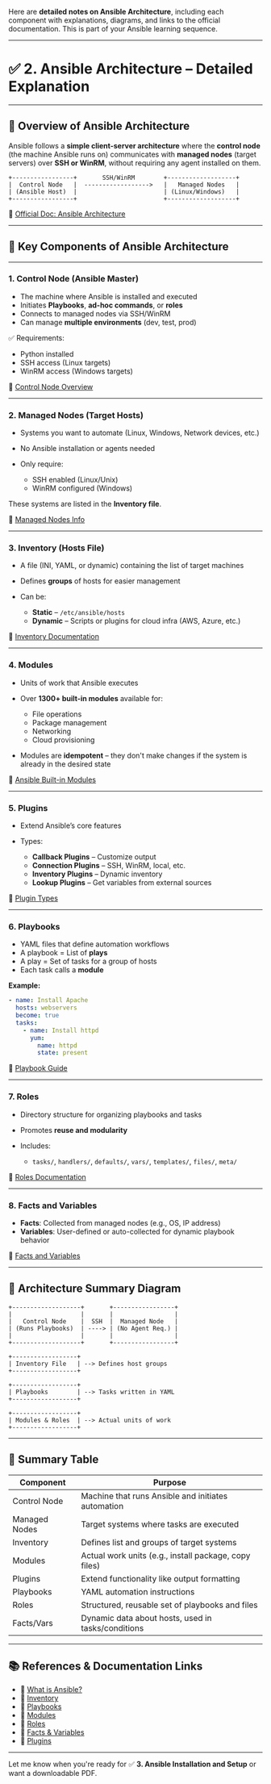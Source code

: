Here are **detailed notes on Ansible Architecture**, including each component with explanations, diagrams, and links to the official documentation. This is part of your Ansible learning sequence.

---

# ✅ 2. Ansible Architecture – Detailed Explanation

---

## 🔹 Overview of Ansible Architecture

Ansible follows a **simple client-server architecture** where the **control node** (the machine Ansible runs on) communicates with **managed nodes** (target servers) over **SSH or WinRM**, without requiring any agent installed on them.

```
+-----------------+       SSH/WinRM        +-------------------+
|  Control Node   |  ------------------>   |   Managed Nodes   |
| (Ansible Host)  |                        | (Linux/Windows)   |
+-----------------+                        +-------------------+
```

📘 [Official Doc: Ansible Architecture](https://docs.ansible.com/ansible/latest/user_guide/intro_inventory.html)

---

## 🔹 Key Components of Ansible Architecture

---

### 1. **Control Node (Ansible Master)**

* The machine where Ansible is installed and executed
* Initiates **Playbooks**, **ad-hoc commands**, or **roles**
* Connects to managed nodes via SSH/WinRM
* Can manage **multiple environments** (dev, test, prod)

✅ Requirements:

* Python installed
* SSH access (Linux targets)
* WinRM access (Windows targets)

📘 [Control Node Overview](https://docs.ansible.com/ansible/latest/network/getting_started/basic_concepts.html#control-node)

---

### 2. **Managed Nodes (Target Hosts)**

* Systems you want to automate (Linux, Windows, Network devices, etc.)
* No Ansible installation or agents needed
* Only require:

  * SSH enabled (Linux/Unix)
  * WinRM configured (Windows)

These systems are listed in the **Inventory file**.

📘 [Managed Nodes Info](https://docs.ansible.com/ansible/latest/user_guide/intro_inventory.html#hosts-and-groups)

---

### 3. **Inventory (Hosts File)**

* A file (INI, YAML, or dynamic) containing the list of target machines
* Defines **groups** of hosts for easier management
* Can be:

  * **Static** – `/etc/ansible/hosts`
  * **Dynamic** – Scripts or plugins for cloud infra (AWS, Azure, etc.)

📘 [Inventory Documentation](https://docs.ansible.com/ansible/latest/user_guide/intro_inventory.html)

---

### 4. **Modules**

* Units of work that Ansible executes
* Over **1300+ built-in modules** available for:

  * File operations
  * Package management
  * Networking
  * Cloud provisioning
* Modules are **idempotent** – they don't make changes if the system is already in the desired state

📘 [Ansible Built-in Modules](https://docs.ansible.com/ansible/latest/collections/index_module.html)

---

### 5. **Plugins**

* Extend Ansible’s core features
* Types:

  * **Callback Plugins** – Customize output
  * **Connection Plugins** – SSH, WinRM, local, etc.
  * **Inventory Plugins** – Dynamic inventory
  * **Lookup Plugins** – Get variables from external sources

📘 [Plugin Types](https://docs.ansible.com/ansible/latest/plugins/plugins.html)

---

### 6. **Playbooks**

* YAML files that define automation workflows
* A playbook = List of **plays**
* A play = Set of tasks for a group of hosts
* Each task calls a **module**

**Example:**

```yaml
- name: Install Apache
  hosts: webservers
  become: true
  tasks:
    - name: Install httpd
      yum:
        name: httpd
        state: present
```

📘 [Playbook Guide](https://docs.ansible.com/ansible/latest/user_guide/playbooks_intro.html)

---

### 7. **Roles**

* Directory structure for organizing playbooks and tasks
* Promotes **reuse and modularity**
* Includes:

  * `tasks/`, `handlers/`, `defaults/`, `vars/`, `templates/`, `files/`, `meta/`

📘 [Roles Documentation](https://docs.ansible.com/ansible/latest/user_guide/playbooks_reuse_roles.html)

---

### 8. **Facts and Variables**

* **Facts**: Collected from managed nodes (e.g., OS, IP address)
* **Variables**: User-defined or auto-collected for dynamic playbook behavior

📘 [Facts and Variables](https://docs.ansible.com/ansible/latest/user_guide/playbooks_variables.html)

---

## 🔹 Architecture Summary Diagram

```
+-------------------+       +-----------------+
|                   |       |                 |
|   Control Node    |  SSH  |  Managed Node   |
| (Runs Playbooks)  | ----> | (No Agent Req.) |
|                   |       |                 |
+-------------------+       +-----------------+

+------------------+
| Inventory File   | --> Defines host groups
+------------------+

+------------------+
| Playbooks        | --> Tasks written in YAML
+------------------+

+------------------+
| Modules & Roles  | --> Actual units of work
+------------------+
```

---

## 🔹 Summary Table

| Component     | Purpose                                               |
| ------------- | ----------------------------------------------------- |
| Control Node  | Machine that runs Ansible and initiates automation    |
| Managed Nodes | Target systems where tasks are executed               |
| Inventory     | Defines list and groups of target systems             |
| Modules       | Actual work units (e.g., install package, copy files) |
| Plugins       | Extend functionality like output formatting           |
| Playbooks     | YAML automation instructions                          |
| Roles         | Structured, reusable set of playbooks and files       |
| Facts/Vars    | Dynamic data about hosts, used in tasks/conditions    |

---

## 📚 References & Documentation Links

* 🔗 [What is Ansible?](https://docs.ansible.com/ansible/latest/user_guide/intro_getting_started.html)
* 🔗 [Inventory](https://docs.ansible.com/ansible/latest/user_guide/intro_inventory.html)
* 🔗 [Playbooks](https://docs.ansible.com/ansible/latest/user_guide/playbooks_intro.html)
* 🔗 [Modules](https://docs.ansible.com/ansible/latest/collections/index_module.html)
* 🔗 [Roles](https://docs.ansible.com/ansible/latest/user_guide/playbooks_reuse_roles.html)
* 🔗 [Facts & Variables](https://docs.ansible.com/ansible/latest/user_guide/playbooks_variables.html)
* 🔗 [Plugins](https://docs.ansible.com/ansible/latest/plugins/plugins.html)

---

Let me know when you're ready for ✅ **3. Ansible Installation and Setup** or want a downloadable PDF.

